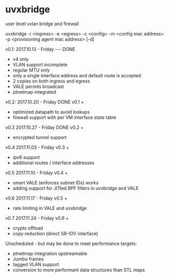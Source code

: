 # uvxbridge
user level vxlan bridge and firewall

uvxbridge -i \<ingress\> -e \<egress\> -c \<config\> -m \<config mac address\> -p \<provisioning agent mac address\> [-d]

v0.1:
2017.10.13 - Friday --- DONE
- v4 only
- VLAN support incomplete
- regular MTU only
- only a single interface address and default route is accepted
- 2 copies on both ingress and egress
- VALE permits broadcast
- ptnetmap integrated

v0.2:
2017.10.20 - Friday DONE
v0.1 +
 - optimized datapath to avoid lookups
 - firewall support with per VM interface state table

v0.3
2017.10.27 - Friday DONE
v0.2 +
 - encrypted tunnel support

v0.4
2017.11.03 - Friday
v0.3 +
 - ipv6 support
 - additional routes / interface addresses

v0.5
2017.11.10 - Friday
v0.4 +
 - smart VALE (enforces subnet IDs) works
 - adding support for JITted BPF filters in uvxbridge and VALE

v0.6
2017.11.17 - Friday
v0.5 +
 - rate limiting in VALE and uvxbridge
 
 v0.7
2017.11.24 - Friday
v0.6 +
 - crypto offload
 - copy reduction (direct SR-IOV interface)

Unscheduled - but may be done to meet performance targets:
 - ptnetmap integration upstreamable
 - Jumbo frames
 - tagged VLAN support
 - conversion to more performant data structures than STL maps
